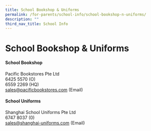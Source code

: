 ```yaml
---
title: School Bookshop & Uniforms
permalink: /for-parents/school-info/school-bookshop-n-uniforms/
description: ""
third_nav_title: School Info
---
```

# School Bookshop & Uniforms

#### School Bookshop

Pacific Bookstores Pte Ltd  
6425 5570 (O)  
6559 2269 (HQ)  
[sales@pacificbookstores.com](mailto:sales@pacificbookstores.com) (Email)

#### School Uniforms

Shanghai School Uniforms Pte Ltd  
6747 8037 (0)  
[sales@shanghai-uniforms.com](mailto:sales@pacificbookstores.com) (Email)